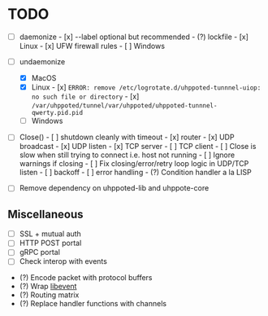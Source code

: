 # TODO

- [ ] daemonize
      - [x] --label optional but recommended
            - (?) lockfile
      - [x] Linux
            - [x] UFW firewall rules
      - [ ] Windows

- [ ] undaemonize
    - [x] MacOS
    - [x] Linux
          - [x] `ERROR: remove /etc/logrotate.d/uhppoted-tunnnel-uiop: no such file or directory`
          - [x] `/var/uhppoted/tunnel/var/uhppoted/uhppoted-tunnnel-qwerty.pid.pid`
    - [ ] Windows

- [ ] Close()
      - [ ] shutdown cleanly with timeout
            - [x] router
            - [x] UDP broadcast
            - [x] UDP listen
            - [x] TCP server
            - [ ] TCP client
                  - [ ] Close is slow when still trying to connect i.e. host not running
            - [ ] Ignore warnings if closing
            - [ ] Fix closing/error/retry loop logic in UDP/TCP listen
                  - [ ] backoff
                  - [ ] error handling
                  - (?) Condition handler a la LISP

- [ ] Remove dependency on uhppoted-lib and uhppote-core

## Miscellaneous

- [ ] SSL + mutual auth
- [ ] HTTP POST portal
- [ ] gRPC portal
- [ ] Check interop with events
- (?) Encode packet with protocol buffers
- (?) Wrap [libevent](https://libevent.org)
- (?) Routing matrix
- (?) Replace handler functions with channels
